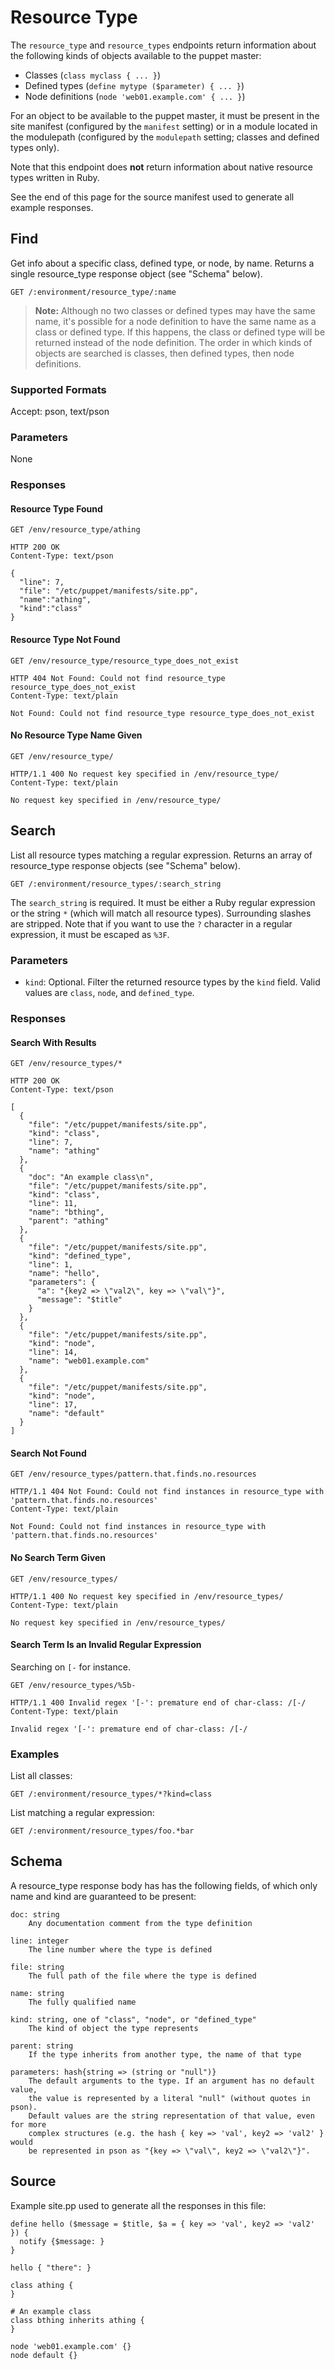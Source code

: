 Resource Type
=============

The `resource_type` and `resource_types` endpoints return information about the
following kinds of objects available to the puppet master:

* Classes (`class myclass { ... }`)
* Defined types (`define mytype ($parameter) { ... }`)
* Node definitions (`node 'web01.example.com' { ... }`)

For an object to be available to the puppet master, it must be present in the
site manifest (configured by the `manifest` setting) or in a module located in
the modulepath (configured by the `modulepath` setting; classes and defined
types only).

Note that this endpoint does **not** return information about native resource
types written in Ruby.

See the end of this page for the source manifest used to generate all example
responses.

Find
----

Get info about a specific class, defined type, or node, by name. Returns a
single resource_type response object (see "Schema" below).

    GET /:environment/resource_type/:name

> **Note:** Although no two classes or defined types may have the same name,
> it's possible for a node definition to have the same name as a class or
> defined type. If this happens, the class or defined type will be returned
> instead of the node definition. The order in which kinds of objects are
> searched is classes, then defined types, then node definitions.


### Supported Formats

Accept: pson, text/pson

### Parameters

None

### Responses

#### Resource Type Found

    GET /env/resource_type/athing

    HTTP 200 OK
    Content-Type: text/pson

    {
      "line": 7,
      "file": "/etc/puppet/manifests/site.pp",
      "name":"athing",
      "kind":"class"
    }

#### Resource Type Not Found

    GET /env/resource_type/resource_type_does_not_exist

    HTTP 404 Not Found: Could not find resource_type resource_type_does_not_exist
    Content-Type: text/plain

    Not Found: Could not find resource_type resource_type_does_not_exist

#### No Resource Type Name Given

    GET /env/resource_type/

    HTTP/1.1 400 No request key specified in /env/resource_type/
    Content-Type: text/plain

    No request key specified in /env/resource_type/

Search
------

List all resource types matching a regular expression. Returns an array of
resource_type response objects (see "Schema" below).

    GET /:environment/resource_types/:search_string

The `search_string` is required. It must be either a Ruby regular expression or
the string `*` (which will match all resource types). Surrounding slashes are
stripped. Note that if you want to use the `?` character in a regular
expression, it must be escaped as `%3F`.

### Parameters

* `kind`: Optional. Filter the returned resource types by the `kind` field.
  Valid values are `class`, `node`, and `defined_type`.

### Responses

#### Search With Results

    GET /env/resource_types/*

    HTTP 200 OK
    Content-Type: text/pson

    [
      {
        "file": "/etc/puppet/manifests/site.pp",
        "kind": "class",
        "line": 7,
        "name": "athing"
      },
      {
        "doc": "An example class\n",
        "file": "/etc/puppet/manifests/site.pp",
        "kind": "class",
        "line": 11,
        "name": "bthing",
        "parent": "athing"
      },
      {
        "file": "/etc/puppet/manifests/site.pp",
        "kind": "defined_type",
        "line": 1,
        "name": "hello",
        "parameters": {
          "a": "{key2 => \"val2\", key => \"val\"}",
          "message": "$title"
        }
      },
      {
        "file": "/etc/puppet/manifests/site.pp",
        "kind": "node",
        "line": 14,
        "name": "web01.example.com"
      },
      {
        "file": "/etc/puppet/manifests/site.pp",
        "kind": "node",
        "line": 17,
        "name": "default"
      }
    ]


#### Search Not Found

    GET /env/resource_types/pattern.that.finds.no.resources

    HTTP/1.1 404 Not Found: Could not find instances in resource_type with 'pattern.that.finds.no.resources'
    Content-Type: text/plain

    Not Found: Could not find instances in resource_type with 'pattern.that.finds.no.resources'

#### No Search Term Given

    GET /env/resource_types/

    HTTP/1.1 400 No request key specified in /env/resource_types/
    Content-Type: text/plain

    No request key specified in /env/resource_types/

#### Search Term Is an Invalid Regular Expression

Searching on `[-` for instance.

    GET /env/resource_types/%5b-

    HTTP/1.1 400 Invalid regex '[-': premature end of char-class: /[-/
    Content-Type: text/plain

    Invalid regex '[-': premature end of char-class: /[-/

### Examples

List all classes:

    GET /:environment/resource_types/*?kind=class

List matching a regular expression:

    GET /:environment/resource_types/foo.*bar

Schema
------

A resource_type response body has has the following fields, of which only name
and kind are guaranteed to be present:

    doc: string
        Any documentation comment from the type definition

    line: integer
        The line number where the type is defined

    file: string
        The full path of the file where the type is defined

    name: string
        The fully qualified name

    kind: string, one of "class", "node", or "defined_type"
        The kind of object the type represents

    parent: string
        If the type inherits from another type, the name of that type

    parameters: hash{string => (string or "null")}
        The default arguments to the type. If an argument has no default value,
        the value is represented by a literal "null" (without quotes in pson).
        Default values are the string representation of that value, even for more
        complex structures (e.g. the hash { key => 'val', key2 => 'val2' } would
        be represented in pson as "{key => \"val\", key2 => \"val2\"}".

Source
------

Example site.pp used to generate all the responses in this file:

    define hello ($message = $title, $a = { key => 'val', key2 => 'val2' }) {
      notify {$message: }
    }

    hello { "there": }

    class athing {
    }

    # An example class
    class bthing inherits athing {
    }

    node 'web01.example.com' {}
    node default {}

